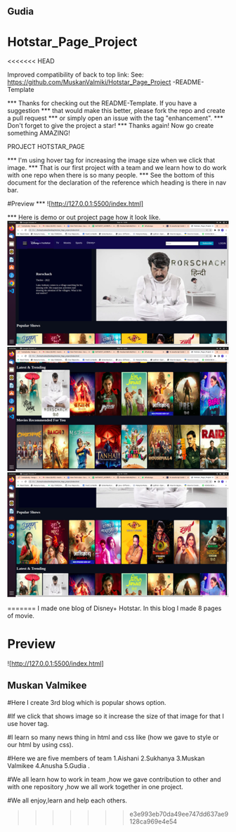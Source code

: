 ## Gudia
# Hotstar_Page_Project
<<<<<<< HEAD

Improved compatibility of back to top link: See: https://github.com/MuskanValmiki/Hotstar_Page_Project -README-Template
<a name="readme-top"></a>

*** Thanks for checking out the README-Template. If you have a suggestion
*** that would make this better, please fork the repo and create a pull request
*** or simply open an issue with the tag "enhancement".
*** Don't forget to give the project a star!
*** Thanks again! Now go create something AMAZING!

PROJECT HOTSTAR_PAGE

*** I'm using hover tag for increasing the image size when we click that image.
*** That is our first project with a team and we learn how to do work with one repo when there is so many people.
*** See the bottom of this document for the declaration of the reference which heading is there in nav bar.

#Preview
*** ![http://127.0.0.1:5500/index.html]

*** Here is demo or out project page how it look like.
<img src="First.png">
<img src="Second.png">
<img src="Third.png">


=======
I made one blog of Disney+ Hotstar.
In this blog I made 8 pages of movie.
# Preview
![http://127.0.0.1:5500/index.html]


## Muskan Valmikee

#Here I create 3rd blog which is popular shows option.

#If we click that shows image so it increase the size of that image for that I use hover tag.

#I learn so many news thing in html and css like (how we gave to style or our html by using css).

#Here we are five members of team 1.Aishani 2.Sukhanya 3.Muskan Valmikee 4.Anusha 5.Gudia .

#We all learn how to work in team ,how we gave contribution to other and with one repository ,how we all work together in one project.

#We all enjoy,learn and help each others.
>>>>>>> e3e993eb70da49ee747dd637ae9128ca969e4e54
